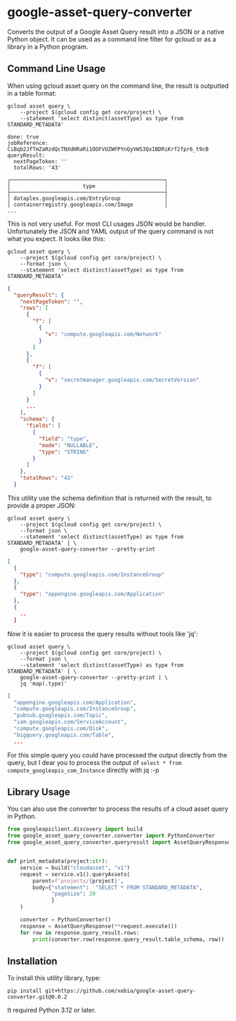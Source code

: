 google-asset-query-converter
============================
Converts the output of a Google Asset Query result into a JSON or a native Python object. It can be used
as a command line filter for gcloud or as a library in a Python program.

## Command Line Usage
When using gcloud asset query on the command line, the result is outputted in a table format:

```shell
gcloud asset query \
    --project $(gcloud config get core/project) \
    --statement 'select distinct(assetType) as type from STANDARD_METADATA'
```

```text
done: true
jobReference: CiBqb2JfTmZaRzdQcTNXdHRaRi1OOFVUZWFPYnQyVW53QxIBDRiKrf2fpr6_t9cB
queryResult:
  nextPageToken: ''
  totalRows: '43'

┌─────────────────────────────────────────────────┐
│                       type                      │
├─────────────────────────────────────────────────┤
│ dataplex.googleapis.com/EntryGroup              │
│ containerregistry.googleapis.com/Image          │
...
```

This is not very useful. For most CLI usages JSON would be handier. Unfortunately the JSON and YAML output
of the query command is not what you expect. It looks like this:

```shell
gcloud asset query \
    --project $(gcloud config get core/project) \
    --format json \
    --statement 'select distinct(assetType) as type from STANDARD_METADATA'
```

```json
{
  "queryResult": {
    "nextPageToken": "",
    "rows": [
      {
        "f": [
          {
            "v": "compute.googleapis.com/Network"
          }
        ]
      },
      {
        "f": [
          {
            "v": "secretmanager.googleapis.com/SecretVersion"
          }
        ]
      }
      ...
    ],
    "schema": {
      "fields": [
        {
          "field": "type",
          "mode": "NULLABLE",
          "type": "STRING"
        }
      ]
    },
    "totalRows": "43"
  }
```

This utility use the schema definition that is returned with the result, to provide a proper JSON:

```shell
gcloud asset query \
    --project $(gcloud config get core/project) \
    --format json \
    --statement 'select distinct(assetType) as type from STANDARD_METADATA' | \
    google-asset-query-converter --pretty-print
```

```json
[
  {
    "type": "compute.googleapis.com/InstanceGroup"
  },
  {
    "type": "appengine.googleapis.com/Application"
  },
  {
    ..
  ]
```

Now it is easier to process the query results without tools like 'jq':

```shell
gcloud asset query \
    --project $(gcloud config get core/project) \
    --format json \
    --statement 'select distinct(assetType) as type from STANDARD_METADATA' | \
    google-asset-query-converter --pretty-print | \
    jq 'map(.type)'
```

```json
[
  "appengine.googleapis.com/Application",
  "compute.googleapis.com/InstanceGroup",
  "pubsub.googleapis.com/Topic",
  "iam.googleapis.com/ServiceAccount",
  "compute.googleapis.com/Disk",
  "bigquery.googleapis.com/Table",
  ...
```

For this simple query you could have processed the output directly from the query, but I dear you to process the
output  of `select * from compute_googleapis_com_Instance` directly with jq :-p

## Library Usage
You can also use the converter to process the results of a cloud asset query in Python.

```python
from googleapiclient.discovery import build
from google_asset_query_converter.converter import PythonConverter
from google_asset_query_converter.queryresult import AssetQueryResponse


def print_metadata(project:str):
    service = build("cloudasset", "v1")
    request = service.v1().queryAssets(
        parent=f'projects/{project}',
        body={"statement":  "SELECT * FROM STANDARD_METADATA",
              "pageSize": 20
              }
    )

    converter = PythonConverter()
    response = AssetQueryResponse(**request.execute())
    for row in response.query_result.rows:
        print(converter.row(response.query_result.table_schema, row))
```

## Installation

To install this utility library, type:

```shell
pip install git+https://github.com/xebia/google-asset-query-converter.git@0.0.2
```

It required Python 3.12 or later.
